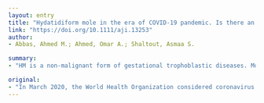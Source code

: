 ```yaml
---
layout: entry
title: "Hydatidiform mole in the era of COVID-19 pandemic. Is there an association?"
link: "https://doi.org/10.1111/aji.13253"
author:
- Abbas, Ahmed M.; Ahmed, Omar A.; Shaltout, Asmaa S.

summary:
- "HM is a non-malignant form of gestational trophoblastic diseases. Most cases were primigravidae with no other known risk factors for HM. In March 2020, the World Health Organization considered coronavirus disease-2019 (COVID-19) as a worldwide pandemic. Hydatidiform mole (HM) is characterized by failure of fetal development and over proliferation of the trophocytes."

original:
- "In March 2020, the World Health Organization considered coronavirus disease-2019 (COVID-19) as a worldwide pandemic.(1) Hydatidiform mole (HM) is a non-malignant form of gestational trophoblastic diseases (GTDs) characterized by failure of fetal development and over proliferation of the trophoblasts.(2) In our tertiary care Obstetric hospital, we observed a rising incidence of cases diagnosed with HM in synchronization with the onset of COVID-19 pandemic. Most of cases were primigravidae with no other known risk factors for HM. We tried to put possible explanations for this condition based on the immunological and laboratory parameters of COVID-19 disease."
---
```


